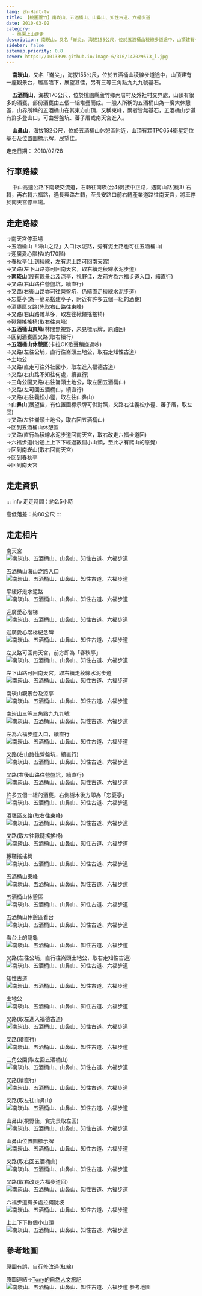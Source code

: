 ```yaml
---
lang: zh-Hant-tw
title: 【桃園蘆竹】南崁山、五酒桶山、山鼻山、知性古道、六福步道
date: 2010-03-02
category: 
  - 桃園上山走走
description: 南崁山，又名「崙尖」，海拔155公尺，位於五酒桶山稜線步道途中，山頂建有一座觀景台，居高臨下，展望甚佳，另有三等三角點九九九號基石。 五酒桶山，海拔170公尺，位於桃園縣蘆竹鄉內厝村及外社村交界處，山頂有很多的酒甕，部份酒甕由五個一組堆疊而成。一般人所稱的五酒桶山為一廣大休憩區，山界所稱的五酒桶山在其東方山頂，又稱東峰，兩者皆無基石，五酒桶山步道有許多登山口，可由營盤坑、蕃子厝或南天宮進入。 山鼻山，海拔182公尺，位於五酒桶山休憩區附近，山頂有顆TPC654衛星定位基石及位置圖標示牌，展望佳。
sidebar: false
sitemap.priority: 0.8
cover: https://1013399.github.io/image-6/316/147029573_l.jpg
---
```


    **南崁山**，又名「崙尖」，海拔155公尺，位於五酒桶山稜線步道途中，山頂建有一座觀景台，居高臨下，展望甚佳，另有三等三角點九九九號基石。  

    **五酒桶山**，海拔170公尺，位於桃園縣蘆竹鄉內厝村及外社村交界處，山頂有很多的酒甕，部份酒甕由五個一組堆疊而成。一般人所稱的五酒桶山為一廣大休憩區，山界所稱的五酒桶山在其東方山頂，又稱東峰，兩者皆無基石，五酒桶山步道有許多登山口，可由營盤坑、蕃子厝或南天宮進入。  

<!-- more -->

    **山鼻山**，海拔182公尺，位於五酒桶山休憩區附近，山頂有顆TPC654衛星定位基石及位置圖標示牌，展望佳。

走走日期： 2010/02/28

## 行車路線
    中山高速公路下南崁交流道，右轉往南崁(台4線)接中正路，遇南山路(桃3) 右轉，再右轉六福路，遇長興路左轉，至長安路口前右轉產業道路往南天宮，將車停於南天宮停車場。

## 走走路線
→南天宮停車場  
→五酒桶山「海山之路」入口(水泥路，旁有泥土路也可往五酒桶山)  
→迎廣愛心階梯(約170階)  
→春秋亭(上到稜線，左有泥土路可回南天宮)  
→叉路(左下山路亦可回南天宮，取右續走稜線水泥步道)  
→**南崁山**(設有觀景台及涼亭，視野佳，左前方為六福步道入口，續直行)  
→叉路(右山路往營盤坑，續直行)  
→叉路(右後山路亦可往營盤坑，仍續直走稜線水泥步道)  
→忘憂亭(為一簡易搭建亭子，附近有許多五個一組的酒甕)  
→酒甕區叉路(先取右山路往東峰)  
→叉路(右山路雜草多，取左往鞦韆搖搖椅)  
→鞦韆搖搖椅(取右往東峰)  
→**五酒桶山東峰**(林間無視野，未見標示牌，原路回)  
→回到酒甕區叉路(取右續行)  
→**五酒桶山休憩區**(卡拉OK歌聲稍嫌過吵)  
→叉路(左往公埔，直行往崙頭土地公，取右走知性古道)  
→土地公  
→叉路(直走可往外社國小，取左進入福德古道)  
→叉路(右山路不知往何處，續直行)  
→三角公園叉路(右往崙頭土地公，取左回五酒桶山)  
→叉路(左可回五酒桶山，續直行)  
→叉路(右往義松小徑，取左往山鼻山)  
→**山鼻山**(展望佳，有位置圖標示牌可供對照，叉路右往義松小徑、蕃子厝，取左回)  
→叉路(左往崙頭土地公，取右回五酒桶山)  
→回到五酒桶山休憩區  
→叉路(直行為稜線水泥步道回南天宮，取右改走六福步道回)  
→六福步道(沿途上上下下經過數個小山頭，至此才有爬山的感覺)  
→回到南崁山(取右回南天宮)  
→回到春秋亭  
→回到南天宮

## 走走資訊
::: info
走走時間：約2.5小時

高低落差：約80公尺
:::

## 走走相片

南天宮  
![南崁山、五酒桶山、山鼻山、知性古道、六福步道](https://1013399.github.io/image-6/316/147028781_l.jpg)

五酒桶山海山之路入口  
![南崁山、五酒桶山、山鼻山、知性古道、六福步道](https://1013399.github.io/image-6/316/147028952_l.jpg)

平緩好走水泥路  
![南崁山、五酒桶山、山鼻山、知性古道、六福步道](https://1013399.github.io/image-6/316/147028965_l.jpg)

迎廣愛心階梯  
![南崁山、五酒桶山、山鼻山、知性古道、六福步道](https://1013399.github.io/image-6/316/147028978_l.jpg)

迎廣愛心階梯紀念碑  
![南崁山、五酒桶山、山鼻山、知性古道、六福步道](https://1013399.github.io/image-6/316/147029087_l.jpg)

左叉路可回南天宮，前方即為「春秋亭」  
![南崁山、五酒桶山、山鼻山、知性古道、六福步道](https://1013399.github.io/image-6/316/147029118_l.jpg)

左下山路可回南天宮，取右續走稜線水泥步道  
![南崁山、五酒桶山、山鼻山、知性古道、六福步道](https://1013399.github.io/image-6/316/147029128_l.jpg)

南崁山觀景台及涼亭  
![南崁山、五酒桶山、山鼻山、知性古道、六福步道](https://1013399.github.io/image-6/316/147029141_l.jpg)

南崁山三等三角點九九九號  
![南崁山、五酒桶山、山鼻山、知性古道、六福步道](https://1013399.github.io/image-6/316/147029154_l.jpg)

左為六福步道入口，續直行  
![南崁山、五酒桶山、山鼻山、知性古道、六福步道](https://1013399.github.io/image-6/316/147029165_l.jpg)

叉路(右山路往營盤坑，續直行)  
![南崁山、五酒桶山、山鼻山、知性古道、六福步道](https://1013399.github.io/image-6/316/147029172_l.jpg)

叉路(右後山路往營盤坑，續直行)  
![南崁山、五酒桶山、山鼻山、知性古道、六福步道](https://1013399.github.io/image-6/316/147029187_l.jpg)

許多五個一組的酒甕，右側樹木後方即為「忘憂亭」  
![南崁山、五酒桶山、山鼻山、知性古道、六福步道](https://1013399.github.io/image-6/316/147029332_l.jpg)

酒甕區叉路(取右往東峰)  
![南崁山、五酒桶山、山鼻山、知性古道、六福步道](https://1013399.github.io/image-6/316/147029383_l.jpg)

叉路(取左往鞦韆搖搖椅)  
![南崁山、五酒桶山、山鼻山、知性古道、六福步道](https://1013399.github.io/image-6/316/147029459_l.jpg)

鞦韆搖搖椅  
![南崁山、五酒桶山、山鼻山、知性古道、六福步道](https://1013399.github.io/image-6/316/147029531_l.jpg)

五酒桶山東峰  
![南崁山、五酒桶山、山鼻山、知性古道、六福步道](https://1013399.github.io/image-6/316/147029547_l.jpg)

五酒桶山休憩區  
![南崁山、五酒桶山、山鼻山、知性古道、六福步道](https://1013399.github.io/image-6/316/147029557_l.jpg)

五酒桶山休憩區看台  
![南崁山、五酒桶山、山鼻山、知性古道、六福步道](https://1013399.github.io/image-6/316/147029573_l.jpg)

看台上的龍龜  
![南崁山、五酒桶山、山鼻山、知性古道、六福步道](https://1013399.github.io/image-6/316/147029596_l.jpg)

叉路(左往公埔，直行往崙頭土地公，取右走知性古道)  
![南崁山、五酒桶山、山鼻山、知性古道、六福步道](https://1013399.github.io/image-6/316/147029608_l.jpg)

知性古道  
![南崁山、五酒桶山、山鼻山、知性古道、六福步道](https://1013399.github.io/image-6/316/147029614_l.jpg)

土地公  
![南崁山、五酒桶山、山鼻山、知性古道、六福步道](https://1013399.github.io/image-6/316/147029622_l.jpg)

叉路(取左進入福德古道)  
![南崁山、五酒桶山、山鼻山、知性古道、六福步道](https://1013399.github.io/image-6/316/147029633_l.jpg)

叉路(續直行)  
![南崁山、五酒桶山、山鼻山、知性古道、六福步道](https://1013399.github.io/image-6/316/147029717_l.jpg)

三角公園(取左回五酒桶山)  
![南崁山、五酒桶山、山鼻山、知性古道、六福步道](https://1013399.github.io/image-6/316/147029773_l.jpg)

叉路(續直行)  
![南崁山、五酒桶山、山鼻山、知性古道、六福步道](https://1013399.github.io/image-6/316/147029782_l.jpg)

叉路(取左往山鼻山)  
![南崁山、五酒桶山、山鼻山、知性古道、六福步道](https://1013399.github.io/image-6/316/147029817_l.jpg)

山鼻山(視野佳，賞完景取左回)  
![南崁山、五酒桶山、山鼻山、知性古道、六福步道](https://1013399.github.io/image-6/316/147029887_l.jpg)

山鼻山位置圖標示牌  
![南崁山、五酒桶山、山鼻山、知性古道、六福步道](https://1013399.github.io/image-6/316/147029871_l.jpg)

叉路(取右回五酒桶山)  
![南崁山、五酒桶山、山鼻山、知性古道、六福步道](https://1013399.github.io/image-6/316/147029896_l.jpg)

叉路(取右改走六福步道回)  
![南崁山、五酒桶山、山鼻山、知性古道、六福步道](https://1013399.github.io/image-6/316/147029932_l.jpg)

六福步道有多處拉繩陡坡  
![南崁山、五酒桶山、山鼻山、知性古道、六福步道](https://1013399.github.io/image-6/316/147029938_l.jpg)

上上下下數個小山頭  
![南崁山、五酒桶山、山鼻山、知性古道、六福步道](https://1013399.github.io/image-6/316/147028773_l.jpg)

## 參考地圖
原圖有誤，自行修改過(紅線)

原圖連結→[Tony的自然人文旅記](http://www.tonyhuang39.com/tony0683/tony0683.html)  
![南崁山、五酒桶山、山鼻山、知性古道、六福步道 參考地圖](https://1013399.github.io/image-6/316/147030217_l.jpg)